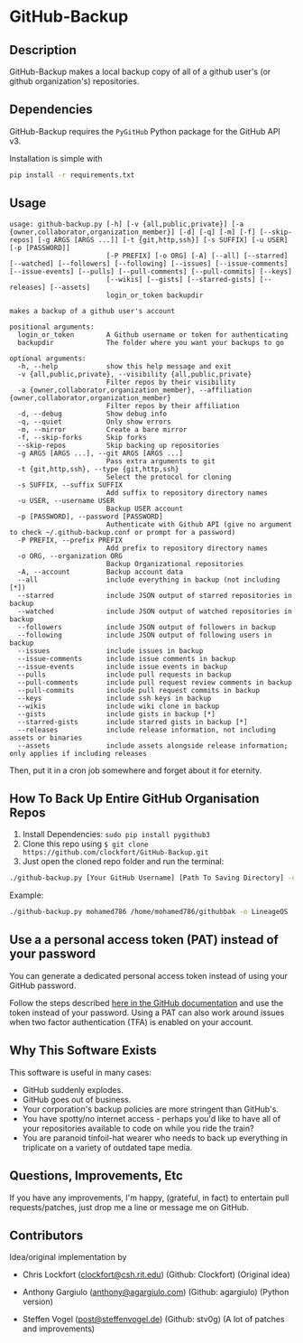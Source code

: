 # GitHub-Backup

## Description

GitHub-Backup makes a local backup copy of all of a github user's (or github organization's) repositories.

## Dependencies

GitHub-Backup requires the `PyGitHub` Python package for the GitHub API v3.

Installation is simple with

```bash
pip install -r requirements.txt
```

## Usage

```
usage: github-backup.py [-h] [-v {all,public,private}] [-a {owner,collaborator,organization_member}] [-d] [-q] [-m] [-f] [--skip-repos] [-g ARGS [ARGS ...]] [-t {git,http,ssh}] [-s SUFFIX] [-u USER] [-p [PASSWORD]]
                        [-P PREFIX] [-o ORG] [-A] [--all] [--starred] [--watched] [--followers] [--following] [--issues] [--issue-comments] [--issue-events] [--pulls] [--pull-comments] [--pull-commits] [--keys]
                        [--wikis] [--gists] [--starred-gists] [--releases] [--assets]
                        login_or_token backupdir

makes a backup of a github user's account

positional arguments:
  login_or_token        A Github username or token for authenticating
  backupdir             The folder where you want your backups to go

optional arguments:
  -h, --help            show this help message and exit
  -v {all,public,private}, --visibility {all,public,private}
                        Filter repos by their visibility
  -a {owner,collaborator,organization_member}, --affiliation {owner,collaborator,organization_member}
                        Filter repos by their affiliation
  -d, --debug           Show debug info
  -q, --quiet           Only show errors
  -m, --mirror          Create a bare mirror
  -f, --skip-forks      Skip forks
  --skip-repos          Skip backing up repositories
  -g ARGS [ARGS ...], --git ARGS [ARGS ...]
                        Pass extra arguments to git
  -t {git,http,ssh}, --type {git,http,ssh}
                        Select the protocol for cloning
  -s SUFFIX, --suffix SUFFIX
                        Add suffix to repository directory names
  -u USER, --username USER
                        Backup USER account
  -p [PASSWORD], --password [PASSWORD]
                        Authenticate with Github API (give no argument to check ~/.github-backup.conf or prompt for a password)
  -P PREFIX, --prefix PREFIX
                        Add prefix to repository directory names
  -o ORG, --organization ORG
                        Backup Organizational repositories
  -A, --account         Backup account data
  --all                 include everything in backup (not including [*])
  --starred             include JSON output of starred repositories in backup
  --watched             include JSON output of watched repositories in backup
  --followers           include JSON output of followers in backup
  --following           include JSON output of following users in backup
  --issues              include issues in backup
  --issue-comments      include issue comments in backup
  --issue-events        include issue events in backup
  --pulls               include pull requests in backup
  --pull-comments       include pull request review comments in backup
  --pull-commits        include pull request commits in backup
  --keys                include ssh keys in backup
  --wikis               include wiki clone in backup
  --gists               include gists in backup [*]
  --starred-gists       include starred gists in backup [*]
  --releases            include release information, not including assets or binaries
  --assets              include assets alongside release information; only applies if including releases
```

Then, put it in a cron job somewhere and forget about it for eternity.

## How To Back Up Entire GitHub Organisation Repos

1. Install Dependencies: `sudo pip install pygithub3`
2. Clone this repo using `$ git clone https://github.com/clockfort/GitHub-Backup.git`
3. Just open the cloned repo folder and run the terminal:

```bash
./github-backup.py [Your GitHub Username] [Path To Saving Directory] -o [For Organisation]
```

Example:

```bash
./github-backup.py mohamed786 /home/mohamed786/githubbak -o LineageOS
```

## Use a a personal access token (PAT) instead of your password

You can generate a dedicated personal access token instead of using your GitHub password.

Follow the steps described [here in the GitHub documentation](https://docs.github.com/en/github/authenticating-to-github/creating-a-personal-access-token) and use the token instead of your password.
Using a PAT can also work around issues when two factor authentication (TFA) is enabled on your account.


## Why This Software Exists

This software is useful in many cases:

  - GitHub suddenly explodes.
  - GitHub goes out of business.
  - Your corporation's backup policies are more stringent than GitHub's.
  - You have spotty/no internet access - perhaps you'd like to have all of your repositories available to code on while you ride the train?
  - You are paranoid tinfoil-hat wearer who needs to back up everything in triplicate on a variety of outdated tape media.


## Questions, Improvements, Etc

If you have any improvements, I'm happy, (grateful, in fact) to entertain pull requests/patches, just drop me a line or message me on GitHub.

## Contributors

Idea/original implementation by 

- Chris Lockfort (clockfort@csh.rit.edu) (Github: Clockfort)
  (Original idea)

- Anthony Gargiulo (anthony@agargiulo.com) (Github: agargiulo)
  (Python version)

- Steffen Vogel (post@steffenvogel.de) (Github: stv0g)
  (A lot of patches and improvements)
